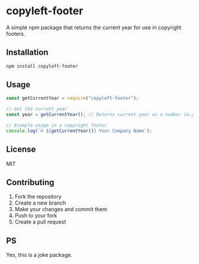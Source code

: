 # copyleft-footer

A simple npm package that returns the current year for use in copyright footers.

## Installation

```bash
npm install copyleft-footer
```

## Usage

```javascript
const getCurrentYear = require("copyleft-footer");

// Get the current year
const year = getCurrentYear(); // Returns current year as a number (e.g., 2024)

// Example usage in a copyright footer
console.log(`© ${getCurrentYear()} Your Company Name`);
```

## License

MIT

## Contributing

1. Fork the repository
2. Create a new branch
3. Make your changes and commit them
4. Push to your fork
5. Create a pull request

## PS

Yes, this is a joke package.
